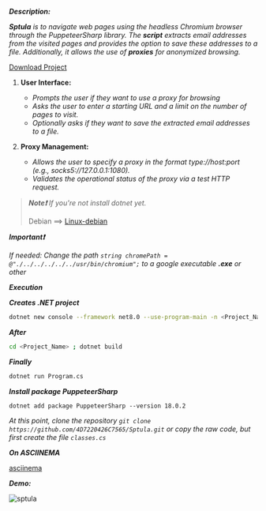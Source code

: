 _**Description:**_

_**Sptula** is to navigate web pages using the headless Chromium browser through the PuppeteerSharp library. The **script** extracts email addresses from the visited pages and provides the option to save these addresses to a file. Additionally, it allows the use of **proxies** for anonymized browsing._

[Download Project](https://github.com/4D7220426C7565/Sptula/releases)

1. **User Interface:**
    - _Prompts the user if they want to use a proxy for browsing_
    - _Asks the user to enter a starting URL and a limit on the number of pages to visit._
    - _Optionally asks if they want to save the extracted email addresses to a file._

2. **Proxy Management:**
    - _Allows the user to specify a proxy in the format type://host:port (e.g., socks5://127.0.0.1:1080)._
    - _Validates the operational status of the proxy via a test HTTP request._

>_**Note❗** If you're not install dotnet yet._
>
>Debian ==> [Linux-debian](https://learn.microsoft.com/en-us/dotnet/core/install/linux-debian)


**_Important❗_**

_If needed: Change the path ```string chromePath = @"./../../../../../usr/bin/chromium";``` to a google executable **.exe** or other_

_**Execution**_

_**Creates .NET project**_
```Bash
dotnet new console --framework net8.0 --use-program-main -n <Project_Name>
```

_**After**_
```Bash
cd <Project_Name> ; dotnet build
```

_**Finally**_
```Bash
dotnet run Program.cs
```
_**Install package PuppeteerSharp**_
```
dotnet add package PuppeteerSharp --version 18.0.2
```

_At this point, clone the repository ```git clone https://github.com/4D7220426C7565/Sptula.git``` or copy the raw code, but first create the file ```classes.cs```_

_**On ASCIINEMA**_

[asciinema](https://asciinema.org/a/SHs3BAl8br9lsmtrFObitQf6K)


_**Demo:**_

![sptula](https://github.com/4D7220426C7565/Sptula/assets/171493198/32f10109-6239-4af3-8e62-1b0dddcdacee)
